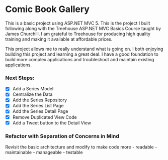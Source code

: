 # Comic Book Gallery #

This is a basic project using ASP.NET MVC 5. This is the project I built following along with the Treehouse ASP.NET MVC Basics Course taught by James Churchill. I am grateful to Treehouse for producing high quality training and making it available at affordable prices. 

This project allows me to really understand what is going on. I both enjoying building this project and learning a great deal.  I have a good foundation to build more complex applications and troubleshoot and maintain existing applications. 

### Next Steps:  ###

- [x] Add a Series Model
- [x] Centralize the Data
- [x] Add the Series Repository
- [x] Add the Series List Page
- [x] Add the Series Detail Page
- [x] Remove Duplicated View Code
- [x] Add a Tweet button to the Detail View

### Refactor with Separation of Concerns in Mind ##


Revisit the basic architecture and modify to make code more 
	- readable 
	- maintainable
	- manageable
	- testable
